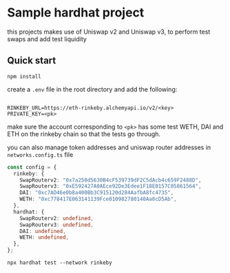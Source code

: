 # Sample hardhat project

this projects makes use of Uniswap v2 and Uniswap v3, to perform test swaps and add test liquidity

## Quick start

```shell
npm install
```

create a `.env` file in the root directory and add the following:

```shell

RINKEBY_URL=https://eth-rinkeby.alchemyapi.io/v2/<key>
PRIVATE_KEY=<pk>
```

make sure the account corresponding to `<pk>` has some test WETH, DAI and ETH on the rinkeby chain so that the tests go through.

you can also manage token addresses and uniswap router addresses in `networks.config.ts` file

```typescript
const config = {
  rinkeby: {
    SwapRouterv2: "0x7a250d5630B4cF539739dF2C5dAcb4c659F2488D",
    SwapRouterv3: "0xE592427A0AEce92De3Edee1F18E0157C05861564",
    DAI: "0xc7AD46e0b8a400Bb3C915120d284AafbA8fc4735",
    WETH: "0xc778417E063141139Fce010982780140Aa0cD5Ab",
  },
  hardhat: {
    SwapRouterv2: undefined,
    SwapRouterv3: undefined,
    DAI: undefined,
    WETH: undefined,
  },
};
```

```shell
npx hardhat test --network rinkeby
```
